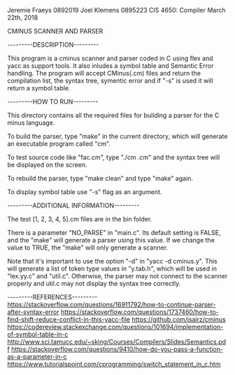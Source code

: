 Jeremie Fraeys 0892019
Joel Klemens 0895223
CIS 4650: Compiler
March 22th, 2018

CMINUS SCANNER AND PARSER

---------DESCRIPTION---------

This program is a cminus scanner and parser coded in C using flex and yacc as support tools. It also inludes a symbol table and Semantic Error handling. The program will accept CMinus(.cm) files and return the compilation list, the syntax tree, symentic error and if "-s" is used it will return a symbol table.

---------HOW TO RUN---------

   This directory contains all the required files for building a parser
for the C minus language.

   To build the parser, type "make" in the current directory, which will
generate an executable program called "cm".

   To test source code like "fac.cm", type "./cm <testfile>.cm" and the syntax
tree will be displayed on the screen.

   To rebuild the parser, type "make clean" and type "make" again.

   To display symbol table use "-s" flag as an argument.

---------ADDITIONAL INFORMATION---------

The test [1, 2, 3, 4, 5].cm files are in the bin folder.

   There is a parameter "NO_PARSE" in "main.c".  Its default setting is
FALSE, and the "make" will generate a parser using this value.  If we change
the value to TRUE, the "make" will only generate a scanner.

   Note that it's important to use the option "-d" in "yacc -d cminus.y".  This
will generate a list of token type values in "y.tab.h", which will be used
in "lex.yy.c" and "util.c".  Otherwise, the parser may not connect to the
scanner properly and util.c may not display the syntax tree correctly.

---------REFERENCES---------
https://stackoverflow.com/questions/16911792/how-to-continue-parser-after-syntax-error
https://stackoverflow.com/questions/1737460/how-to-find-shift-reduce-conflict-in-this-yacc-file
https://github.com/isairz/cminus
https://codereview.stackexchange.com/questions/101694/implementation-of-symbol-table-in-c
http://www.sci.tamucc.edu/~sking/Courses/Compilers/Slides/Semantics.pdf
https://stackoverflow.com/questions/9410/how-do-you-pass-a-function-as-a-parameter-in-c
https://www.tutorialspoint.com/cprogramming/switch_statement_in_c.htm
